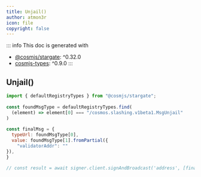 ```yaml
---
title: Unjail()
author: atmon3r
icon: file
copyright: false
---
```


::: info
This doc is generated with 
- [@cosmjs/stargate](https://www.npmjs.com/package/@cosmjs/stargate): ^0.32.0
- [cosmjs-types](https://www.npmjs.com/package/cosmjs-types): ^0.9.0
:::
  
## Unjail()
 
```js
import { defaultRegistryTypes } from "@cosmjs/stargate";
 
const foundMsgType = defaultRegistryTypes.find(
  (element) => element[0] === "/cosmos.slashing.v1beta1.MsgUnjail"
)
  
const finalMsg = {
  typeUrl: foundMsgType[0],
  value: foundMsgType[1].fromPartial({
    "validatorAddr": ""
}),
}

// const result = await signer.client.signAndBroadcast('address', [finalMsg], "auto", "")
 
```
   

